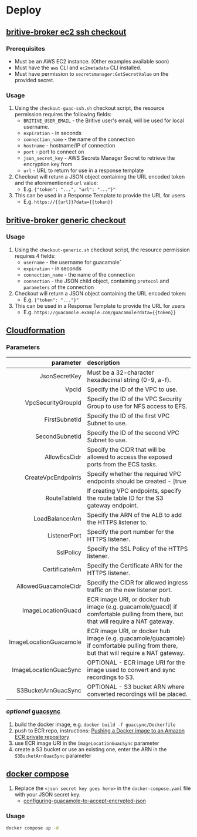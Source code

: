 # Deploy

## [britive-broker ec2 ssh checkout](broker/checkout-ec2-ssh.sh)

### Prerequisites

- Must be an AWS EC2 instance. (Other examples available soon)
- Must have the `aws` CLI and `ec2metadata` CLI installed.
- Must have permission to `secretsmanager:GetSecretValue` on the provided secret.

### Usage

1. Using the `checkout-guac-ssh.sh` checkout script, the resource permission requires the following fields:
   - `BRITIVE_USER_EMAIL` - the Britive user's email, will be used for local username.
   - `expiration` - in seconds
   - `connection_name` - the name of the connection
   - `hostname` - hostname/IP of connection
   - `port` - port to connect on
   - `json_secret_key` - AWS Secrets Manager Secret to retrieve the encryption key from
   - `url` - URL to return for use in a response template
2. Checkout will return a JSON object containing the URL encoded token and the aforementioned `url` value:
   - E.g. `{"token": "...", "url": "..."}"`
3. This can be used in a Response Template to provide the URL for users
   - E.g. `https://{{url}}?data={{token}}`

## [britive-broker generic checkout](broker/checkout-generic.sh)

### Usage

1. Using the `checkout-generic.sh` checkout script, the resource permission requires 4 fields:
   - `username` - the username for guacamole`
   - `expiration` - in seconds
   - `connection_name` - the name of the connection
   - `connection` - the JSON child object, containing `protocol` and `parameters` of the connection
2. Checkout will return a JSON object containing the URL encoded token:
   - E.g. `{"token": "..."}"`
3. This can be used in a Response Template to provide the URL for users
   - E.g. `https://guacamole.example.com/guacamole?data={{token}}`

## [Cloudformation](cloudformation/stackamole.yaml)

### Parameters

| parameter | description |
| --------: | :---------- |
| JsonSecretKey | Must be a 32-character hexadecimal string (0-9, a-f). |
| VpcId | Specify the ID of the VPC to use. |
| VpcSecurityGroupId | Specify the ID of the VPC Security Group to use for NFS access to EFS. |
| FirstSubnetId | Specify the ID of the first VPC Subnet to use. |
| SecondSubnetId | Specify the ID of the second VPC Subnet to use. |
| AllowEcsCidr | Specify the CIDR that will be allowed to access the exposed ports from the ECS tasks. |
| CreateVpcEndpoints | Specify whether the required VPC endpoints should be created - [true|false]. |
| RouteTableId | If creating VPC endpoints, specify the route table ID for the S3 gateway endpoint. |
| LoadBalancerArn | Specify the ARN of the ALB to add the HTTPS listener to. |
| ListenerPort | Specify the port number for the HTTPS listener. |
| SslPolicy | Specify the SSL Policy of the HTTPS listener. |
| CertificateArn | Specify the Certificate ARN for the HTTPS listener. |
| AllowedGuacamoleCidr | Specify the CIDR for allowed ingress traffic on the new listener port. |
| ImageLocationGuacd | ECR image URI, or docker hub image (e.g. guacamole/guacd) if comfortable pulling from there, but that will require a NAT gateway. |
| ImageLocationGuacamole | ECR image URI, or docker hub image (e.g. guacamole/guacamole) if comfortable pulling from there, but that will require a NAT gateway. |
| ImageLocationGuacSync | OPTIONAL - ECR image URI for the image used to convert and sync recordings to S3. |
| S3BucketArnGuacSync | OPTIONAL - S3 bucket ARN where converted recordings will be placed. |

### _optional_ [guacsync](cloudformation/guacsync)

1. build the docker image, e.g. `docker build -f guacsync/Dockerfile`
2. push to ECR repo, instructions: [Pushing a Docker image to an Amazon ECR private repository](https://docs.aws.amazon.com/AmazonECR/latest/userguide/docker-push-ecr-image.html)
3. use ECR image URI in the `ImageLocationGuacSync` parameter
4. create a S3 bucket or use an existing one, enter the ARN in the `S3BucketArnGuacSync` parameter

## [docker compose](docker/docker-compose.yaml)

1. Replace the `<json secret key goes here>` in the `docker-compose.yaml` file with your JSON secret key.
   - [configuring-guacamole-to-accept-encrypted-json](https://guacamole.apache.org/doc/gug/json-auth.html#configuring-guacamole-to-accept-encrypted-json)

### Usage

```sh
docker compose up -d
```
